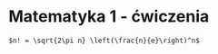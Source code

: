 # Matematyka 1 - ćwiczenia

```{admonition} Wzór sterlinga
$n! = \sqrt{2\pi n} \left(\frac{n}{e}\right)^n$
```
